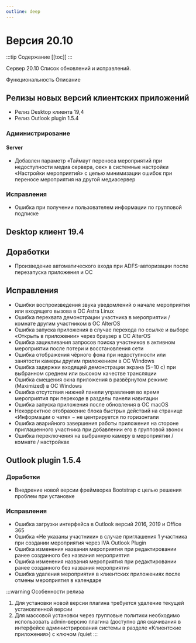 ```yaml
---
outline: deep
---
```


# Версия 20.10

:::tip Содержание
[[toc]]
:::

Сервер 20.10
Список обновлений и исправлений.

Функциональность
Описание

## Релизы новых версий клиентских приложений

- Релиз Desktop клиента 19,4
- Релиз Outlook plugin 1.5.4

### Администрирование

#### Server

- Добавлен параметр «Таймаут переноса мероприятий при недоступности медиа сервера, сек» в системные настройки «Настройки мероприятий» с целью минимизации ошибок при переносе мероприятия на другой медиасервер

### Исправления

- Ошибка при получении пользователем информации по групповой подписке

## Desktop клиент 19.4

## Доработки

- Произведение автоматического входа при ADFS-авторизации после перезапуска приложения и ОС

## Исправления

- Ошибки воспроизведения звука уведомлений о начале мероприятия или входящего вызова в ОС Astra Linux
- Ошибка перехвата демонстрации участника в мероприятии / комнате другим участником в ОС AlterOS
- Ошибка запуска приложения в случае перехода по ссылке и выборе «Открыть в приложении» через браузер в ОС AlterOS
- Ошибка зацикливания запросов поиска участников в активном мероприятии после потери и восстановления сети
- Ошибка отображения чёрного фона при недоступности или занятости камеры другим приложением в ОС Windows
- Ошибка задержки входящей демонстрации экрана (5−10 с) при выбранном среднем или высоком качестве трансляции
- Ошибка смещения окна приложения в развёрнутом режиме (Maximized) в ОС Windows
- Ошибка отсутствия нижней панели управления во время мероприятия при переходе в разделы панели навигации
- Ошибка запуска приложения после обновления в ОС macOS
- Некорректное отображение блока быстрых действий на странице «Информации о чате» − не центрируется по горизонтали
- Ошибка аварийного завершения работы приложения на стороне приглашенного участника при добавлении его в групповой звонок
- Ошибка переключения на выбранную камеру в мероприятии / комнате / настройках

## Outlook plugin 1.5.4

### Доработки

- Внедрение новой версии фреймворка Bootstrap с целью решения проблем при установке

### Исправления

- Ошибка загрузки интерфейса в Outlook версий 2016, 2019 и Office 365
- Ошибка «Не указаны участники» в случае приглашения 1 участника при создании мероприятия через IVA Outlook Plugin
- Ошибка изменения названия мероприятия при редактировании ранее созданного без названия мероприятия
- Ошибка изменения названия мероприятия при редактировании ранее созданного без названия мероприятия
- Ошибка удаления мероприятия в клиентских приложениях после отмены мероприятия в календаре

:::warning Особенности релиза

1. Для установки новой версии плагина требуется удаление текущей установленной версии
2. Для массовой установки через групповые политики необходимо использовать admin-версию плагина (доступно для скачивания в интерфейсе администрирования системы в разделе «Клиентские приложения») с ключом /quiet
   :::
